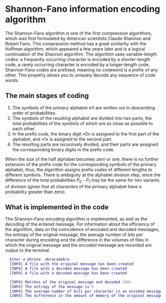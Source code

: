 # Shannon-Fano information encoding algorithm

The Shannon-Fano algorithm is one of the first compression algorithms, which was first formulated by American scientists Claude Shannon and Robert Fano. This compression method has a great similarity with the Huffman algorithm, which appeared a few years later and is a logical continuation of the Shannon algorithm. The algorithm uses variable-length codes: a frequently occurring character is encoded by a shorter-length code, a rarely occurring character is encoded by a longer-length code. Shannon-Fano codes are prefixed, meaning no codeword is a prefix of any other. This property allows you to uniquely decode any sequence of code words.

## The main stages of coding
1. The symbols of the primary alphabet m1 are written out in descending order of probabilities.
2. The symbols of the resulting alphabet are divided into two parts, the total probabilities of the symbols of which are as close as possible to each other.
3. In the prefix code, the binary digit «0» is assigned to the first part of the alphabet, and «1» is assigned to the second part.
4. The resulting parts are recursively divided, and their parts are assigned the corresponding binary digits in the prefix code.

When the size of the half alphabet becomes zero or one, there is no further extension of the prefix code for the corresponding symbols of the primary alphabet, thus, the algorithm assigns prefix codes of different lengths to different symbols. There is ambiguity at the alphabet division step, since the difference of the total probabilities <i>P<sub>0</sub></i> - <i>P<sub>1</sub></i> may be the same for two variants of division (given that all characters of the primary alphabet have a probability greater than zero).

## What is implemented in the code
The Shannon-Fano encoding algorithm is implemented, as well as the decoding of the entered message. For information about the efficiency of the algorithm, data on the coincidence of encoded and decoded messages, the entropy of the original message, the average number of bits per character during encoding and the difference in the volumes of files in which the original message and the encoded message are recorded are output to the terminal.

``` matlab
  Enter a phrase: abracadabra
  [INFO] A file with the original message has been created
  [INFO] A file with a decoded message has been created
  [INFO] A file with a decoded message has been created

  [INFO] Matches of the original message and decoded 100%
  [INFO] The entropy of the message is 9
  [INFO] The average number of bits per character in an encoded message is 2.9091
  [INFO] The difference in the amount of memory of the original message and the encoded one was 56 bits
```
